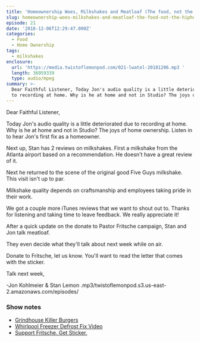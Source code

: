 ```yaml
---
title: 'Homeownership Woes, Milkshakes and Meatloaf (The food, not the hiphop artist)'
slug: homeownership-woes-milkshakes-and-meatloaf-the-food-not-the-hiphop-artist
episode: 21
date: '2018-12-06T12:29:47.000Z'
categories:
  - Food
  - Home Ownership
tags:
  - milkshakes
enclosure:
  url: 'https://media.twistoflemonpod.com/021-lwatol-20181206.mp3 '
  length: 36959339
  type: audio/mpeg
summary: >-
  Dear Faithful Listener, Today Jon's audio quality is a little deteriorated due
  to recording at home. Why is he at home and not in Studio? The joys of ho...
---
```


Dear Faithful Listener,

Today Jon's audio quality is a little deteriorated due to recording at home. Why is he at home and not in Studio? The joys of home ownership. Listen in to hear Jon's first fix as a homeowner.

Next up, Stan has 2 reviews on milkshakes. First a milkshake from the Atlanta airport based on a recommendation. He doesn't have a great review of it.

Next he returned to the scene of the original good Five Guys milkshake. This visit isn't up to par.

Milkshake quality depends on craftsmanship and employees taking pride in their work.

We got a couple more iTunes reviews that we want to shout out to. Thanks for listening and taking time to leave feedback. We really appreciate it!

After a quick update on the donate to Pastor Fritsche campaign, Stan and Jon talk meatloaf.

They even decide what they'll talk about next week while on air.

Donate to Fritsche, let us know. You'll want to read the letter that comes with the sticker.

Talk next week,

\-Jon Kohlmeier & Stan Lemon
.mp3/twistoflemonpod.s3.us-east-2.amazonaws.com/episodes/
### Show notes

- [Grindhouse Killer Burgers](http://www.grindhouseburgers.com)
- [Whirlpool Freezer Defrost Fix Video](https://youtu.be/9LE0UW2jmno)
- [Support Fritsche. Get Sticker.](https://twistoflemonpod.com/fritsche/)
